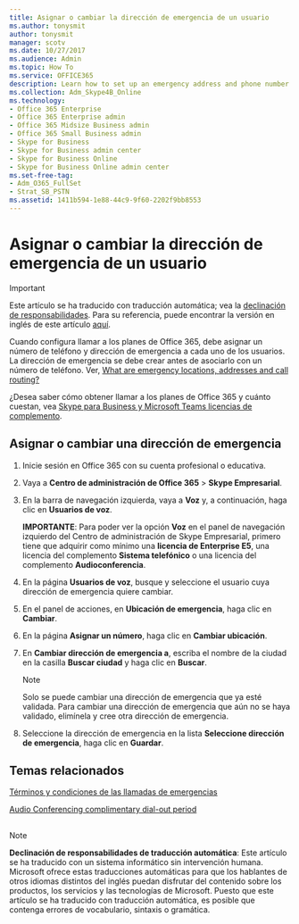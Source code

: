 ```yaml
---
title: Asignar o cambiar la dirección de emergencia de un usuario
ms.author: tonysmit
author: tonysmit
manager: scotv
ms.date: 10/27/2017
ms.audience: Admin
ms.topic: How To
ms.service: OFFICE365
description: Learn how to set up an emergency address and phone number for each of your users that works with the Public Switched Telephone Network (PSTN).
ms.collection: Adm_Skype4B_Online
ms.technology:
- Office 365 Enterprise
- Office 365 Enterprise admin
- Office 365 Midsize Business admin
- Office 365 Small Business admin
- Skype for Business
- Skype for Business admin center
- Skype for Business Online
- Skype for Business Online admin center
ms.set-free-tag:
- Adm_O365_FullSet
- Strat_SB_PSTN
ms.assetid: 1411b594-1e88-44c9-9f60-2202f9bb8553
---
```



# Asignar o cambiar la dirección de emergencia de un usuario

> [!IMPORTANT]
> Este artículo se ha traducido con traducción automática; vea la  [declinación de responsabilidades](1411b594-1e88-44c9-9f60-2202f9bb8553.md#MT_Footer). Para su referencia, puede encontrar la versión en inglés de este artículo  [aquí](https://support.office.com/en-us/article/1411b594-1e88-44c9-9f60-2202f9bb8553). 
  
    
    


Cuando configura llamar a los planes de Office 365, debe asignar un número de teléfono y dirección de emergencia a cada uno de los usuarios. La dirección de emergencia se debe crear antes de asociarlo con un número de teléfono. Ver,  [What are emergency locations, addresses and call routing?](what-are-emergency-locations-addresses-and-call-routing.md)
  
    
    


¿Desea saber cómo obtener llamar a los planes de Office 365 y cuánto cuestan, vea  [Skype para Business y Microsoft Teams licencias de complemento](skype-for-business-and-microsoft-teams-add-on-licensing.md).
  
    
    


## Asignar o cambiar una dirección de emergencia


  
    
    

1. Inicie sesión en Office 365 con su cuenta profesional o educativa.
    
  
2. Vaya a **Centro de administración de Office 365** > **Skype Empresarial**.
    
  
3. En la barra de navegación izquierda, vaya a **Voz** y, a continuación, haga clic en **Usuarios de voz**.
    
    **IMPORTANTE**: Para poder ver la opción **Voz** en el panel de navegación izquierdo del Centro de administración de Skype Empresarial, primero tiene que adquirir como mínimo una **licencia de Enterprise E5**, una licencia del complemento **Sistema telefónico** o una licencia del complemento **Audioconferencia**.
    
  
4. En la página **Usuarios de voz**, busque y seleccione el usuario cuya dirección de emergencia quiere cambiar.
    
  
5. En el panel de acciones, en **Ubicación de emergencia**, haga clic en **Cambiar**.
    
  
6. En la página **Asignar un número**, haga clic en **Cambiar ubicación**. 
    
  
7. En **Cambiar dirección de emergencia a**, escriba el nombre de la ciudad en la casilla **Buscar ciudad** y haga clic en **Buscar**.
    
    > [!NOTE]
      > Solo se puede cambiar una dirección de emergencia que ya esté validada. Para cambiar una dirección de emergencia que aún no se haya validado, elimínela y cree otra dirección de emergencia. 
8. Seleccione la dirección de emergencia en la lista **Seleccione dirección de emergencia**, haga clic en **Guardar**.
    
  

## Temas relacionados

 [Términos y condiciones de las llamadas de emergencias](emergency-calling-terms-and-conditions.md)
  
    
    
 [Audio Conferencing complimentary dial-out period](audio-conferencing-complimentary-dial-out-period.md)
  
    
    

## 
<a name="MT_Footer"> </a>


> [!NOTE]
> **Declinación de responsabilidades de traducción automática**: Este artículo se ha traducido con un sistema informático sin intervención humana. Microsoft ofrece estas traducciones automáticas para que los hablantes de otros idiomas distintos del inglés puedan disfrutar del contenido sobre los productos, los servicios y las tecnologías de Microsoft. Puesto que este artículo se ha traducido con traducción automática, es posible que contenga errores de vocabulario, sintaxis o gramática. 
  
    
    


